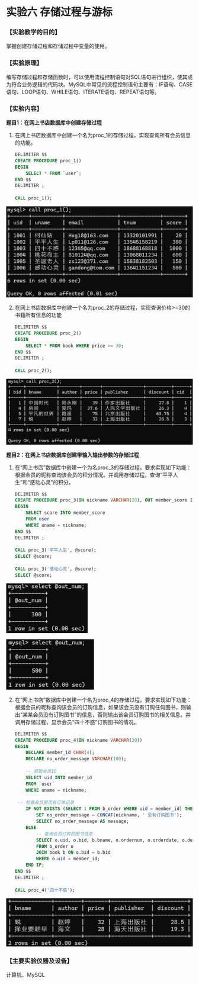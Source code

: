 # 实验六 存储过程与游标

### 【实验教学的目的】

掌握创建存储过程和存储过程中变量的使用。

### 【实验原理】

编写存储过程和存储函数时，可以使用流程控制语句对SQL语句进行组织，使其成为符合业务逻辑的代码块。MySQL中常见的流程控制语句主要有：IF语句、CASE语句、LOOP语句、WHILE语句、ITERATE语句、REPEAT语句等。

### 【实验内容】

**题目1：在网上书店数据库中创建存储过程**

1. 在网上书店数据库中创建一个名为proc_1的存储过程，实现查询所有会员信息的功能。

   ```sql
   DELIMITER $$
   CREATE PROCEDURE proc_1()
   BEGIN
       SELECT * FROM `user`;
   END $$
   DELIMITER ;
   
   CALL proc_1();
   ```

![](./imgs/1.png)

2. 在网上书店数据库中创建一个名为proc_2的存储过程，实现查询价格\>=30的书籍所有信息的功能

   ```sql
   DELIMITER $$
   CREATE PROCEDURE proc_2()
   BEGIN
       SELECT * FROM book WHERE price >= 30;
   END $$
   DELIMITER ;
   
   CALL proc_2();
   ```

![](./imgs/2.png)

**题目2：在网上书店数据库创建带输入输出参数的存储过程**

1. 在“网上书店”数据库中创建一个为名proc_3的存储过程，要求实现如下功能：根据会员的昵称查询该会员的积分情况。并调用存储过程，查询“平平人生”和“感动心灵”的积分。

   ```sql
   DELIMITER $$
   CREATE PROCEDURE proc_3(IN nickname VARCHAR(20), OUT member_score INT)
   BEGIN
       SELECT score INTO member_score
       FROM user
       WHERE uname = nickname;
   END $$
   DELIMITER ;
   
   CALL proc_3('平平人生', @score);
   SELECT @score;
   
   CALL proc_3('感动心灵', @score);
   SELECT @score;
   ```

![](./imgs/3.png)

![](./imgs/4.png)

2. 在“网上书店”数据库中创建一个名为proc_4的存储过程，要求实现如下功能：根据会员的昵称查询该会员的订购信息，如果该会员没有订购任何图书，则输出“某某会员没有订购图书”的信息，否则输出该会员订购图书的相关信息。并调用存储过程，显示会员“四十不惑”订购图书的情况。

   ```sql
   DELIMITER $$
   CREATE PROCEDURE proc_4(IN nickname VARCHAR(20))
   BEGIN
       DECLARE member_id CHAR(4);
       DECLARE no_order_message VARCHAR(100);
       
       -- 获取会员ID
       SELECT uid INTO member_id
       FROM `user`
       WHERE uname = nickname;
   
   	-- 检查会员是否有订单记录
       IF NOT EXISTS (SELECT 1 FROM b_order WHERE uid = member_id) THEN
           SET no_order_message = CONCAT(nickname, ' 没有订购图书');
           SELECT no_order_message AS message;
       ELSE
           -- 查询会员订购的图书信息
           SELECT o.uid, o.bid, b.bname, o.ordernum, o.orderdate, o.deliverydate
           FROM b_order o
           JOIN book b ON o.bid = b.bid
           WHERE o.uid = member_id;
       END IF;
   END $$
   DELIMITER ;
   
   CALL proc_4('四十不惑');
   ```

![](./imgs/5.png)

### 【主要实验仪器及设备】

计算机、MySQL
